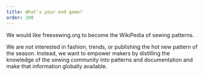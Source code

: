 ```yaml
---
title: What's your end game?
order: 200
---
```


We would like freesewing.org to become the WikiPedia of sewing patterns.  

We are not interested in fashion, trends, or publishing the hot new pattern of the season.
Instead, we want to empower makers by distilling the knowledge of the sewing community 
into patterns and documentation and make that information globally available. 
